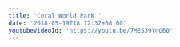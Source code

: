 ```yaml
---
title: 'Coral World Park '
date: '2018-05-19T18:12:32+08:00'
youtubeVideoId: 'https://youtu.be/7MES39YnQ60'
---
```


